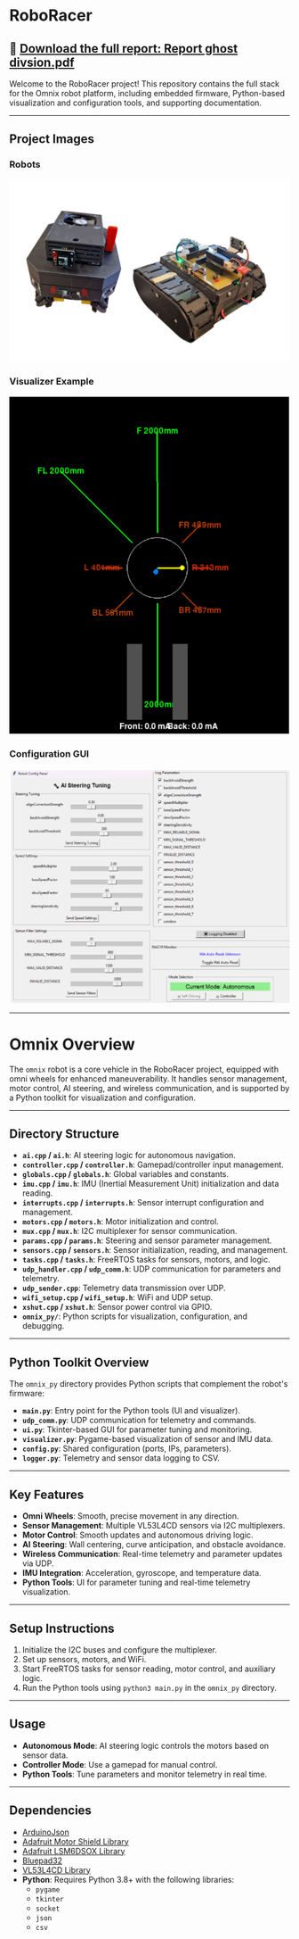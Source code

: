 # RoboRacer

## 📄 [Download the full report: Report ghost divsion.pdf](./Report%20ghost%20divsion.pdf)

Welcome to the RoboRacer project! This repository contains the full stack for the Omnix robot platform, including embedded firmware, Python-based visualization and configuration tools, and supporting documentation.

---

## Project Images

### Robots
![Robots](./pics/robots.png)

### Visualizer Example
![Visualizer](./pics/visualizer.png)

### Configuration GUI
![GUI](./pics/gui.png)

---

# Omnix Overview

The `omnix` robot is a core vehicle in the RoboRacer project, equipped with omni wheels for enhanced maneuverability. It handles sensor management, motor control, AI steering, and wireless communication, and is supported by a Python toolkit for visualization and configuration.

---

## Directory Structure

- **`ai.cpp` / `ai.h`**: AI steering logic for autonomous navigation.
- **`controller.cpp` / `controller.h`**: Gamepad/controller input management.
- **`globals.cpp` / `globals.h`**: Global variables and constants.
- **`imu.cpp` / `imu.h`**: IMU (Inertial Measurement Unit) initialization and data reading.
- **`interrupts.cpp` / `interrupts.h`**: Sensor interrupt configuration and management.
- **`motors.cpp` / `motors.h`**: Motor initialization and control.
- **`mux.cpp` / `mux.h`**: I2C multiplexer for sensor communication.
- **`params.cpp` / `params.h`**: Steering and sensor parameter management.
- **`sensors.cpp` / `sensors.h`**: Sensor initialization, reading, and management.
- **`tasks.cpp` / `tasks.h`**: FreeRTOS tasks for sensors, motors, and logic.
- **`udp_handler.cpp` / `udp_comm.h`**: UDP communication for parameters and telemetry.
- **`udp_sender.cpp`**: Telemetry data transmission over UDP.
- **`wifi_setup.cpp` / `wifi_setup.h`**: WiFi and UDP setup.
- **`xshut.cpp` / `xshut.h`**: Sensor power control via GPIO.
- **`omnix_py/`**: Python scripts for visualization, configuration, and debugging.

---

## Python Toolkit Overview

The `omnix_py` directory provides Python scripts that complement the robot's firmware:

- **`main.py`**: Entry point for the Python tools (UI and visualizer).
- **`udp_comm.py`**: UDP communication for telemetry and commands.
- **`ui.py`**: Tkinter-based GUI for parameter tuning and monitoring.
- **`visualizer.py`**: Pygame-based visualization of sensor and IMU data.
- **`config.py`**: Shared configuration (ports, IPs, parameters).
- **`logger.py`**: Telemetry and sensor data logging to CSV.

---

## Key Features

- **Omni Wheels**: Smooth, precise movement in any direction.
- **Sensor Management**: Multiple VL53L4CD sensors via I2C multiplexers.
- **Motor Control**: Smooth updates and autonomous driving logic.
- **AI Steering**: Wall centering, curve anticipation, and obstacle avoidance.
- **Wireless Communication**: Real-time telemetry and parameter updates via UDP.
- **IMU Integration**: Acceleration, gyroscope, and temperature data.
- **Python Tools**: UI for parameter tuning and real-time telemetry visualization.

---

## Setup Instructions

1. Initialize the I2C buses and configure the multiplexer.
2. Set up sensors, motors, and WiFi.
3. Start FreeRTOS tasks for sensor reading, motor control, and auxiliary logic.
4. Run the Python tools using `python3 main.py` in the `omnix_py` directory.

---

## Usage

- **Autonomous Mode**: AI steering logic controls the motors based on sensor data.
- **Controller Mode**: Use a gamepad for manual control.
- **Python Tools**: Tune parameters and monitor telemetry in real time.

---

## Dependencies

- [ArduinoJson](https://arduinojson.org/)
- [Adafruit Motor Shield Library](https://github.com/adafruit/Adafruit_Motor_Shield_V2_Library)
- [Adafruit LSM6DSOX Library](https://github.com/adafruit/Adafruit_LSM6DSOX)
- [Bluepad32](https://github.com/ricardoquesada/Bluepad32)
- [VL53L4CD Library](https://github.com/stm32duino/VL53L4CD)
- **Python**: Requires Python 3.8+ with the following libraries:
  - `pygame`
  - `tkinter`
  - `socket`
  - `json`
  - `csv`
